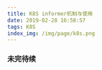 ```yaml
---
title: K8S informer机制与使用
date: 2019-02-28 16:58:57
tags: K8S
index_img: /img/page/k8s.png
---
```


### 未完待续